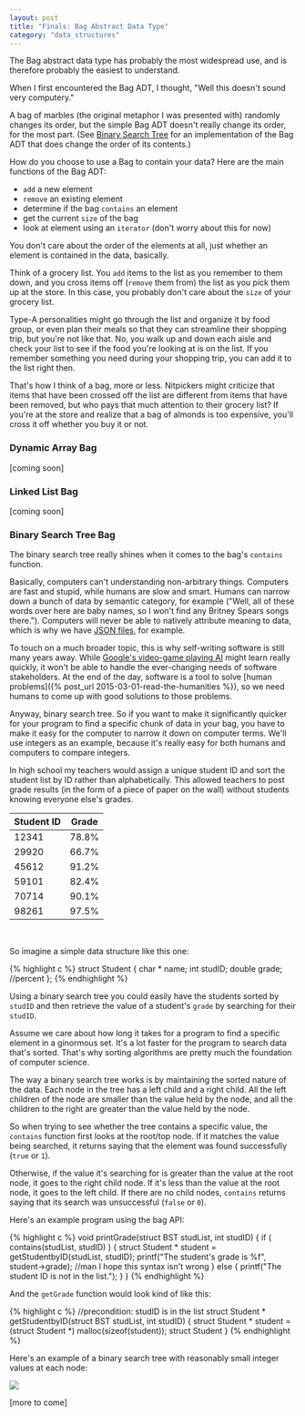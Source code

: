 ```yaml
---
layout: post
title: "Finals: Bag Abstract Data Type"
category: "data_structures"
---
```


The Bag abstract data type has probably the most widespread use, and is therefore probably the easiest to understand.

When I first encountered the Bag ADT, I thought, "Well this doesn't sound very computery." 

A bag of marbles (the original metaphor I was presented with) randomly changes its order, but the simple Bag ADT doesn't really change its order, for the most part. (See [Binary Search Tree](#bst-bag) for an implementation of the Bag ADT that does change the order of its contents.)

How do you choose to use a Bag to contain your data? Here are the main functions of the Bag ADT:

* `add` a new element
* `remove` an existing element
* determine if the bag `contains` an element
* get the current `size` of the bag
* look at element using an `iterator` (don't worry about this for now)

You don't care about the order of the elements at all, just whether an element is contained in the data, basically. 

Think of a grocery list. You `add` items to the list as you remember to them down, and you cross items off (`remove` them from) the list as you pick them up at the store. In this case, you probably don't care about the `size` of your grocery list.

Type-A personalities might go through the list and organize it by food group, or even plan their meals so that they can streamline their shopping trip, but you're not like that. No, you walk up and down each aisle and check your list to see if the food you're looking at is on the list. If you remember something you need during your shopping trip, you can add it to the list right then.

That's how I think of a bag, more or less. Nitpickers might criticize that items that have been crossed off the list are different from items that have been removed, but who pays that much attention to their grocery list? If you're at the store and realize that a bag of almonds is too expensive, you'll cross it off whether you buy it or not.

<h3 class="anchor" id="dynarr-bag">Dynamic Array Bag</h3>

[coming soon]

<h3 class="anchor" id="ll-bag">Linked List Bag</h3>

[coming soon]


<h3 class="anchor" id="bst-bag">Binary Search Tree Bag</h3>

The binary search tree really shines when it comes to the bag's `contains` function.

Basically, computers can't understanding non-arbitrary things. Computers are fast and stupid, while humans are slow and smart. Humans can narrow down a bunch of data by semantic category, for example ("Well, all of these words over here are baby names, so I won't find any Britney Spears songs there."). Computers will never be able to natively attribute meaning to data, which is why we have [JSON files](http://www.w3schools.com/json/), for example.

To touch on a much broader topic, this is why self-writing software is still many years away. While [Google's video-game playing AI](http://blogs.discovermagazine.com/crux/2015/02/26/artificial-intelligence-atari-video-games/#.VQDj1BDSm5I) might learn really quickly, it won't be able to handle the ever-changing needs of software stakeholders. At the end of the day, software is a tool to solve [human problems]({% post_url 2015-03-01-read-the-humanities %}), so we need humans to come up with good solutions to those problems.

Anyway, binary search tree. So if you want to make it significantly quicker for your program to find a specific chunk of data in your bag, you have to make it easy for the computer to narrow it down on computer terms. We'll use integers as an example, because it's really easy for both humans and computers to compare integers.

In high school my teachers would assign a unique student ID and sort the student list by ID rather than alphabetically. This allowed teachers to post grade results (in the form of a piece of paper on the wall) without students knowing everyone else's grades. 

| Student ID | Grade |
| --- | --- |
| 12341 | 78.8% |
| 29920 | 66.7% |
| 45612 | 91.2% |
| 59101 | 82.4% |
| 70714 | 90.1% |
| 98261 | 97.5% |

<br/>

So imagine a simple data structure like this one:

{% highlight c %}
struct Student {
	char * name;
	int studID;
	double grade; //percent
};
{% endhighlight %}

Using a binary search tree you could easily have the students sorted by `studID` and then retrieve the value of a student's `grade` by searching for their `studID`.

Assume we care about how long it takes for a program to find a specific element in a ginormous set. It's a lot faster for the program to search data that's sorted. That's why sorting algorithms are pretty much the foundation of computer science.

The way a binary search tree works is by maintaining the sorted nature of the data. Each node in the tree has a left child and a right child. All the left children of the node are smaller than the value held by the node, and all the children to the right are greater than the value held by the node.

So when trying to see whether the tree contains a specific value, the `contains` function first looks at the root/top node. If it matches the value being searched, it returns saying that the element was found successfully (`true` or `1`). 

Otherwise, if the value it's searching for is greater than the value at the root node, it goes to the right child node. If it's less than the value at the root node, it goes to the left child. If there are no child nodes, `contains` returns saying that its search was unsuccessful (`false` or `0`).

Here's an example program using the bag API:

{% highlight c %}
void printGrade(struct BST studList, int studID) {
	if ( contains(studList, studID) ) {
		struct Student * student = getStudentbyID(studList, studID);
		printf("The student's grade is %f", student->grade); //man I hope this syntax isn't wrong
	}
	else {
		printf("The student ID is not in the list.");
	}
}
{% endhighlight %}

And the `getGrade` function would look kind of like this:

{% highlight c %}
//precondition: studID is in the list
struct Student * getStudentbyID(struct BST studList, int studID) {
	struct Student * student = (struct Student *) malloc(sizeof(student));
	struct Student
}
{% endhighlight %}

Here's an example of a binary search tree with reasonably small integer values at each node:

<img class="wide" src="{{ site.url }}/assets/comp/bst.png"/>

[more to come]